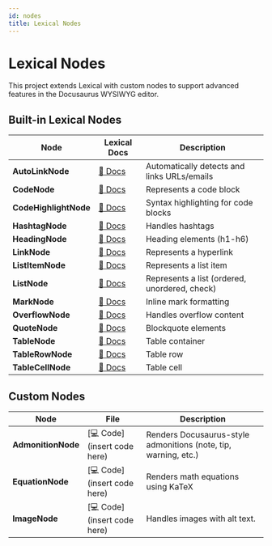 ```yaml
---
id: nodes
title: Lexical Nodes
---
```


# Lexical Nodes

This project extends Lexical with custom nodes to support advanced features in the Docusaurus WYSIWYG editor.

## Built-in Lexical Nodes

| Node                  | Lexical Docs                                                                   | Description                                   |
| --------------------- | ------------------------------------------------------------------------------ | --------------------------------------------- |
| **AutoLinkNode**      | [📖 Docs](https://lexical.dev/docs/api/classes/lexical_link.AutoLinkNode)      | Automatically detects and links URLs/emails   |
| **CodeNode**          | [📖 Docs](https://lexical.dev/docs/api/classes/lexical_code.CodeNode)          | Represents a code block                       |
| **CodeHighlightNode** | [📖 Docs](https://lexical.dev/docs/api/classes/lexical_code.CodeHighlightNode) | Syntax highlighting for code blocks           |
| **HashtagNode**       | [📖 Docs](https://lexical.dev/docs/api/classes/lexical_hashtag.HashtagNode)    | Handles hashtags                              |
| **HeadingNode**       | [📖 Docs](https://lexical.dev/docs/api/classes/lexical_rich_text.HeadingNode)  | Heading elements (h1-h6)                      |
| **LinkNode**          | [📖 Docs](https://lexical.dev/docs/api/classes/lexical_link.LinkNode)          | Represents a hyperlink                        |
| **ListItemNode**      | [📖 Docs](https://lexical.dev/docs/api/classes/lexical_list.ListItemNode)      | Represents a list item                        |
| **ListNode**          | [📖 Docs](https://lexical.dev/docs/api/classes/lexical_list.ListNode)          | Represents a list (ordered, unordered, check) |
| **MarkNode**          | [📖 Docs](https://lexical.dev/docs/api/classes/lexical_mark.MarkNode)          | Inline mark formatting                        |
| **OverflowNode**      | [📖 Docs](https://lexical.dev/docs/api/classes/lexical_overflow.OverflowNode)  | Handles overflow content                      |
| **QuoteNode**         | [📖 Docs](https://lexical.dev/docs/api/classes/lexical_rich_text.QuoteNode)    | Blockquote elements                           |
| **TableNode**         | [📖 Docs](https://lexical.dev/docs/api/classes/lexical_table.TableNode)        | Table container                               |
| **TableRowNode**      | [📖 Docs](https://lexical.dev/docs/api/classes/lexical_table.TableRowNode)     | Table row                                     |
| **TableCellNode**     | [📖 Docs](https://lexical.dev/docs/api/classes/lexical_table.TableCellNode)    | Table cell                                    |

## Custom Nodes

| Node               | File                        | Description                                                     |
| ------------------ | --------------------------- | --------------------------------------------------------------- |
| **AdmonitionNode** | [💻 Code](insert code here) | Renders Docusaurus-style admonitions (note, tip, warning, etc.) |
| **EquationNode**   | [💻 Code](insert code here) | Renders math equations using KaTeX                              |
| **ImageNode**      | [💻 Code](insert code here) | Handles images with alt text.                                   |
